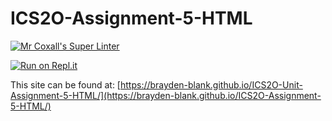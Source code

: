 # ICS2O-Assignment-5-HTML

[![Mr Coxall's Super Linter](https://github.com/Brayden-Blank/ICS2O-Unit-5-01-HTML/actions/workflows/main.yml/badge.svg)](https://github.com/Brayden-Blank/ICS2O-Unit-5-01-HTML/actions/workflows/main.yml)

[![Run on Repl.it](https://repl.it/badge/github/<Brayden-Blank>/<ICS2O-Unit-5-01-HTML>)](https://repl.it/github/<Brayden-Blank>/<ICS2O-Unit-5-01-HTML>)

This site can be found at: [https://brayden-blank.github.io/ICS2O-Unit-Assignment-5-HTML/](https://brayden-blank.github.io/ICS2O-Assignment-5-HTML/)
